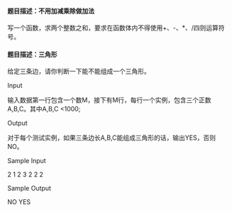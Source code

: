 #### 题目描述：不用加减乘除做加法
写一个函数，求两个整数之和，要求在函数体内不得使用+、-、*、/四则运算符号。


#### 题目描述：三角形
给定三条边，请你判断一下能不能组成一个三角形。

Input

输入数据第一行包含一个数M，接下有M行，每行一个实例，包含三个正数A,B,C。其中A,B,C <1000;

Output

对于每个测试实例，如果三条边长A,B,C能组成三角形的话，输出YES，否则NO。

Sample Input

2
1 2 3
2 2 2

Sample Output

NO
YES